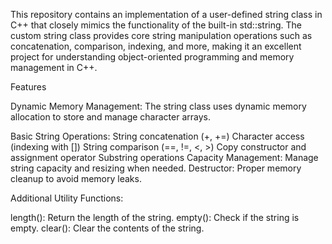 This repository contains an implementation of a user-defined string class in C++ that closely mimics the functionality of the built-in std::string. The custom string class provides core string manipulation operations such as concatenation, comparison, indexing, and more, making it an excellent project for understanding object-oriented programming and memory management in C++.

Features

Dynamic Memory Management: The string class uses dynamic memory allocation to store and manage character arrays.

Basic String Operations: String concatenation (+, +=) Character access (indexing with []) String comparison (==, !=, <, >) Copy constructor and assignment operator Substring operations Capacity Management: Manage string capacity and resizing when needed. Destructor: Proper memory cleanup to avoid memory leaks.

Additional Utility Functions:

length(): Return the length of the string. empty(): Check if the string is empty. clear(): Clear the contents of the string.
